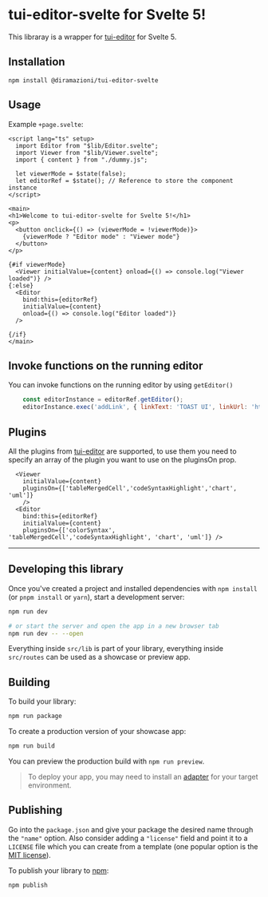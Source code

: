 # tui-editor-svelte for Svelte 5!

This libraray is a wrapper for [tui-editor](https://github.com/nhn/tui.editor) for Svelte 5.

## Installation

`npm install @diramazioni/tui-editor-svelte`

## Usage
Example `+page.svelte`:
```svelte
<script lang="ts" setup>
  import Editor from "$lib/Editor.svelte";
  import Viewer from "$lib/Viewer.svelte";
  import { content } from "./dummy.js";
  
  let viewerMode = $state(false);
  let editorRef = $state(); // Reference to store the component instance
</script>

<main>
<h1>Welcome to tui-editor-svelte for Svelte 5!</h1>
<p>
  <button onclick={() => (viewerMode = !viewerMode)}>
    {viewerMode ? "Editor mode" : "Viewer mode"}
  </button>
</p>

{#if viewerMode}
  <Viewer initialValue={content} onload={() => console.log("Viewer loaded")} />
{:else}
  <Editor
    bind:this={editorRef}
    initialValue={content}
    onload={() => console.log("Editor loaded")}
  />

{/if}
</main>

```
## Invoke functions on the running editor
You can invoke functions on the running editor by using `getEditor()`
```js
    const editorInstance = editorRef.getEditor();
    editorInstance.exec('addLink', { linkText: 'TOAST UI', linkUrl: 'https://ui.toast.com' });
```

## Plugins

All the plugins from [tui-editor](https://github.com/nhn/tui.editor) are supported, to use them you need to specify an array of the plugin you want to use on the pluginsOn prop. 
```svelte
  <Viewer 
    initialValue={content} 
    pluginsOn={['tableMergedCell','codeSyntaxHighlight','chart', 'uml']} 
    />
  <Editor
    bind:this={editorRef}
    initialValue={content}
    pluginsOn={['colorSyntax', 'tableMergedCell','codeSyntaxHighlight', 'chart', 'uml']} />
```
---

## Developing this library

Once you've created a project and installed dependencies with `npm install` (or `pnpm install` or `yarn`), start a development server:

```bash
npm run dev

# or start the server and open the app in a new browser tab
npm run dev -- --open
```

Everything inside `src/lib` is part of your library, everything inside `src/routes` can be used as a showcase or preview app.

## Building

To build your library:

```bash
npm run package
```

To create a production version of your showcase app:

```bash
npm run build
```

You can preview the production build with `npm run preview`.

> To deploy your app, you may need to install an [adapter](https://svelte.dev/docs/kit/adapters) for your target environment.

## Publishing

Go into the `package.json` and give your package the desired name through the `"name"` option. Also consider adding a `"license"` field and point it to a `LICENSE` file which you can create from a template (one popular option is the [MIT license](https://opensource.org/license/mit/)).

To publish your library to [npm](https://www.npmjs.com):

```bash
npm publish
```

